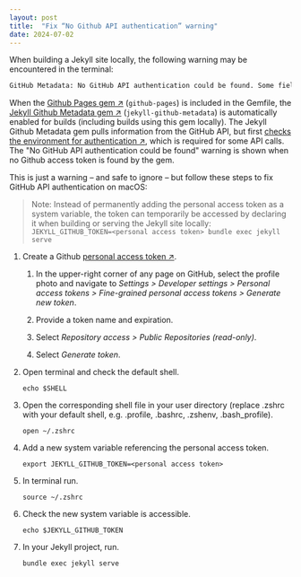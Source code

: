 ```yaml
---
layout: post
title:  "Fix “No Github API authentication” warning"
date: 2024-07-02
---
```


When building a Jekyll site locally, the following warning may be encountered in the terminal:

```bash
GitHub Metadata: No GitHub API authentication could be found. Some fields may be missing or have incorrect data.
```

When the [Github Pages gem ↗](https://rubygems.org/gems/github-pages) (`github-pages`) is included in the Gemfile, the [Jekyll Github Metadata gem ↗](https://rubygems.org/gems/jekyll-github-metadata) (`jekyll-github-metadata`) is automatically enabled for builds (including builds using this gem locally). The Jekyll Github Metadata gem pulls information from the GitHub API, but first [checks the environment for authentication ↗](https://github.com/jekyll/github-metadata/blob/8906f2b9c890f0aafef96423c7cd7e5047f7dae4/lib/jekyll-github-metadata/client.rb#L96-L97), which is required for some API calls. The "No GitHub API authentication could be found" warning is shown when no Github access token is found by the gem.

This is just a warning – and safe to ignore – but follow these steps to fix GitHub API authentication on macOS:

>Note: Instead of permanently adding the personal access token as a system variable, the token can temporarily be accessed by declaring it when building or serving the Jekyll site locally: `JEKYLL_GITHUB_TOKEN=<personal access token> bundle exec jekyll serve`

1. Create a Github [personal access token ↗](https://help.github.com/articles/creating-an-access-token-for-command-line-use/).

    1. In the upper-right corner of any page on GitHub, select the profile photo and navigate to *Settings > Developer settings > Personal access tokens > Fine-grained personal access tokens > Generate new token*.

    2. Provide a token name and expiration.

    3. Select *Repository access > Public Repositories (read-only)*.

    4. Select *Generate token*.

2. Open terminal and check the default shell.

    `echo $SHELL`

3. Open the corresponding shell file in your user directory (replace .zshrc with your default shell, e.g. .profile, .bashrc, .zshenv, .bash_profile).

    `open ~/.zshrc`

4. Add a new system variable referencing the personal access token.

    `export JEKYLL_GITHUB_TOKEN=<personal access token>`

5. In terminal run.

    `source ~/.zshrc`

6. Check the new system variable is accessible.

    `echo $JEKYLL_GITHUB_TOKEN`

7. In your Jekyll project, run.

    `bundle exec jekyll serve`
